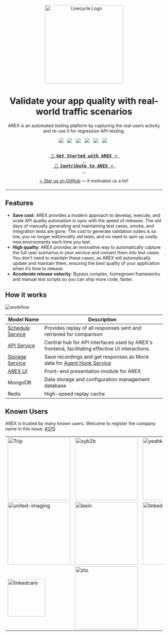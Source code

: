 <p align="center">
    <img width="250" src="https://github.com/arextest/.github/assets/118187476/0896a391-ebe4-4003-935f-bc4261aa253e" alt="Livecycle Logo">
</p>

<h1 align="center">
Validate your app quality with real-world traffic scenarios
</h1>

<p align="center">
AREX is an automated testing platform by capturing the real users activity and re-use it for regression API-testing.
</p>

<p align="center">
  <a href="http://qm.qq.com/cgi-bin/qm/qr?_wv=1027&k=vTXYPzuu4zL4Oie28eo7YNT96MPHfU42&authKey=2PIypXqgLE66yP3W3umu9X21zLxDj1sFIatAKkuXCd6AmXRpmtKPtHqX9x6n38Fh&noverify=0&group_code=656108079" target="_blank"><img src="https://img.shields.io/badge/QQGroup-0085CA?style=for-the-badge&logo=tencentqq&logoColor=white"></a>
  &nbsp;
  <a href="https://github.com/arextest/.github/assets/118187476/32a444d1-a559-47c2-a724-b64d5bc97716" target="_blank"><img src="https://img.shields.io/badge/WeChat-07C160?style=for-the-badge&logo=wechat&logoColor=white"></a>
  	&nbsp;
  <a href="https://twitter.com/AREX_Test" target="_blank"><img src="https://img.shields.io/badge/Twitter-1D9BF0.svg?style=for-the-badge&logo=Twitter&logoColor=white"></a>
  	&nbsp;
   <a href="https://dev.to/arex_test" target="_blank"><img src="https://img.shields.io/badge/dev.to-0A0A0A.svg?style=for-the-badge&logo=devdotto&logoColor=white"></a>
  	&nbsp;
   <a href="https://arexcommunity.slack.com/ssb/redirect" target="_blank"><img src="https://img.shields.io/badge/Slack-4A154B?style=for-the-badge&logo=slack&logoColor=white"></a>
  	&nbsp;
   <a href="https://arexcommunity.slack.com/ssb/redirect" target="_blank"><img src="https://img.shields.io/badge/Discord-5865F2?style=for-the-badge&logo=discord&logoColor=white"></a>
  	&nbsp;
</p>

<div align="center">
  
[<kbd> <br> <b> 🔭 Get Started with AREX ➜ </b> <br> </kbd>](https://doc.arextest.com/docs/intro/) [<kbd> <br> <b> 👋 Contribute to AREX ➜ </b> <br> </kbd>](https://doc.arextest.com/docs/category/development-documentation)

</div>

<div align="center">

[⭐ Star us on GitHub](https://github.com/arextest/arex-agent-java) — it motivates us a lot!

</div>

---

## Features

- **Save cost**: AREX provides a modern approach to develop, execute, and scale API quality automation in sync with the speed of releases. The old days of manually generating and maintaining test cases, smoke, and integration tests are gone. The cost to generate validation suites is so low, you no longer edit/modify old tests, and no need to spin up costly new environments each time you test.
- **High quality**: AREX provides an innovative way to automatically capture the full user scenarios in your service and convert them into test cases. You don't need to maintain these cases, as AREX will automatically update and maintain them, ensuring the best quality of your application when it’s time to release.
- **Accelerate release velocity**: Bypass complex, homegrown frameworks and manual test scripts so you can ship more code, faster.

## How it works

![workflow](https://github.com/arextest/.github/assets/118187476/1485fd12-1a31-4fe3-8a0a-7e205b2a921b)

| **Model Name**                                               | **Description**                                              |
| ------------------------------------------------------------ | ------------------------------------------------------------ |
| [Schedule Service](https://github.com/arextest/arex-replay-schedule) | Provides replay of all responses sent and retrieved for comparison |
| [API Service](https://github.com/arextest/arex-report) | Central hub for API interfaces used by AREX's frontend, facilitating effective UI interactions. |
| [Storage Service](https://github.com/arextest/arex-storage)  | Save recordings and get responses as Mock data for [Agent Hook Service](https://github.com/arextest/arex-agent-java) |
| [AREX UI](https://github.com/arextest/arex)                                                      | Front-end presentation module for AREX                       |
| MongoDB                                                      | Data storage and configuration management database           |
| Redis                                                        | High-speed replay cache                                      |

## Known Users

AREX is trusted by many known users. Welcome to register the company name in this issue: [#370](https://github.com/arextest/arex-agent-java/issues/370)

<table>
<tr>
<td><a href="https://trip.com/">
    <img src="https://github.com/arextest/.github/assets/118187476/111cbd04-d0fd-46c4-91aa-50941edeed3a" alt="Trip" width="200" height=""/></td>
<td><a href="https://www.xyb2b.com/">
    <img src="https://github.com/arextest/.github/assets/118187476/8c896278-9811-4d82-b103-692b716c610d" alt="xyb2b" width="200" height=""/></td>
<td><a href="https://www.yeahka.com/">
    <img src="https://github.com/arextest/.github/assets/118187476/484b600a-2cda-4471-888c-865edeee55d1" alt="yeahka" width="200" height=""/></td>
<td><a href="https://www.xyd.cn/home">
    <img src="https://github.com/arextest/.github/assets/118187476/62c842ea-21fa-4e0a-ac6b-ec4afc9f6cb9" alt="xyd" width="200" height=""/></td>
</tr>
<tr>
<td><a href="https://www.united-imaging.com/">
    <img src="https://github.com/arextest/.github/assets/118187476/390ad455-5ed2-443e-a1cd-d5de1496821b" alt="united-imaging" width="200" height=""/></td>
<td><a href="https://www.lexin.com/">
    <img src="https://github.com/arextest/.github/assets/118187476/5c152539-bb2d-42bc-92a9-d471f719ea52" alt="lexin" width="200" height=""/></td>
<td><a href="https://www.linkedcare.cn/">
    <img src="https://github.com/arextest/.github/assets/118187476/e7a5b008-0280-4837-95e2-8184186cff35" alt="linkedcare" width="200" height=""/></td>
<td><a href="https://www.g7e6.com.cn/">
    <img src="https://github.com/arextest/arex-agent-java/assets/222770/28d37f8b-1d66-4a2a-9bf6-ff7a94865902" alt="G7E6" width="200" height=""/></td>
</tr>
<tr>
<td><a href="https://shunsh.sffix.cn/">
    <img src="https://github.com/arextest/.github/assets/118187476/30a12602-3c0c-4bc7-9311-724790c1bebb" alt="linkedcare" width="120" height=""/></td>
<td><a href="https://www.zto.com//">
    <img src="https://github.com/arextest/arex-agent-java/assets/118187476/db037689-ba2e-4be4-aacf-35839002ae74" alt="zto" width="200" height=""/></td>
</tr>
</table>
